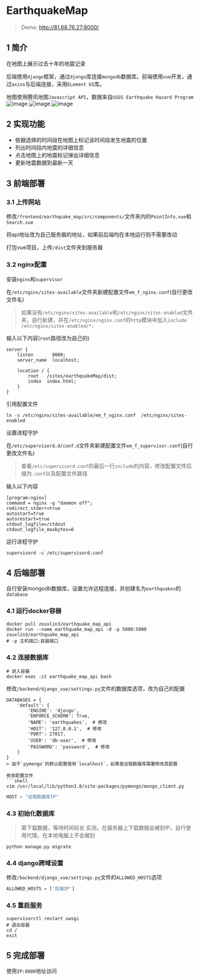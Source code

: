 # EarthquakeMap

> Demo: <http://81.68.76.27:8000/>

## 1 简介

在地图上展示过去十年的地震记录

后端使用`django`框架，通过`djongo`库连接`mongodb`数据库。前端使用`vue`开发，通过`axios`与后端连接，采用`ELement UI`库。

地图使用腾讯地图`Javascript API`，数据来自`USGS Earthquake Hazard Program`
![image](https://images.cnblogs.com/cnblogs_com/blogs/682700/galleries/1990776/o_210622113419em%20(2).jpeg)
![image](https://images.cnblogs.com/cnblogs_com/blogs/682700/galleries/1990776/o_210622113411em%20(1).jpeg)
![image](https://images.cnblogs.com/cnblogs_com/blogs/682700/galleries/1990776/o_210622113425em%20(3).jpeg)

## 2 实现功能

- 依据选择的时间段在地图上标记该时间段发生地震的位置
- 列出时间段内地震的详细信息
- 点击地图上的地震标记弹出详细信息
- 更新地震数据到最新一天

## 3 前端部署

### 3.1 上传网站

修改`/frontend/earthquake_map/src/components/`文件夹内的`PointInfo.vue`和`Search.vue`

将api地址改为自己服务器的地址，如果前后端均在本地运行则不需要改动

打包vue项目，上传`/dist`文件夹到服务器

### 3.2 nginx配置

安装`nginx`和`supervisor`

在`/etc/nginx/sites-available`文件夹新建配置文件`em_f_nginx.conf`(自行更改文件名)
> 如果没有`/etc/nginx/sites-available`和`/etc/nginx/sites-enabled`文件夹，自行新建，并在`/etc/nginx/nginx.conf`的`http`模块中加入`include /etc/nginx/sites-enabled/*;`

输入以下内容(`root`路径改为自己的)

```text
server {
    listen       8000;
    server_name  localhost;

    location / {
        root   /sites/earthquakeMap/dist;
        index  index.html;
    }
}
```

引用配置文件

```shell
ln -s /etc/nginx/sites-available/em_f_nginx.conf  /etc/nginx/sites-enabled
```

设置进程守护

在`/etc/supervisord.d/conf.d`文件夹新建配置文件`em_f_supervisor.conf`(自行更改文件名)
> 查看`/etc/supervisord.conf`的最后一行`include`的内容，修改配置文件后缀为`.conf`以及配置文件路径

输入以下内容

```text
[program:nginx]
command = nginx -g "daemon off";
redirect_stderr=true
autostart=true
autorestart=true
stdout_logfile=/stdout
stdout_logfile_maxbytes=0
```

运行进程守护

```shell
supervisord -c /etc/supervisord.conf
```

## 4 后端部署

自行安装mongodb数据库，设置允许远程连接，并创建名为`earthquakes`的`database`

### 4.1 运行docker容器

```shell
docker pull zouxlin3/earthquake_map_api
docker run --name earthquake_map_api -d -p 5000:5000 zouxlin3/earthquake_map_api
# -p 主机端口:容器端口
```

### 4.2 连接数据库

```shell
# 进入容器
docker exec -it earthquake_map_api bash
```

修改`/backend/django_vue/settings.py`文件的数据库选项，改为自己的配置

```text
DATABASES = {
    'default': {
        'ENGINE': 'djongo',
        'ENFORCE_SCHEMA': True,
        'NAME': 'earthquakes',  # 修改
        'HOST': '127.0.0.1',  # 修改
        'PORT': 27017,
        'USER': 'db-user',  # 修改
        'PASSWORD': 'password',  # 修改
    }
}
> 由于`pymongo`的默认配置使用`localhost`，如果是远程数据库需要修改其配置

修改配置文件
```shell
vim /usr/local/lib/python3.8/site-packages/pymongo/mongo_client.py
```

```py
HOST = "远程数据库IP"
```

### 4.3 初始化数据库

> 需下载数据，等待时间较长
> 实测，在服务器上下载数据会被封IP，自行使用代理。在本地电脑上不会被封

```shell
python manage.py migrate
```

### 4.4 django跨域设置

修改`/backend/django_vue/settings.py`文件的`ALLOWED_HOSTS`选项

```py
ALLOWED_HOSTS = ['后端IP']
```

### 4.5 重启服务

```shell
supervisorctl restart uwsgi
# 退出容器
cd /
exit
```

## 5 完成部署

使用`IP:8000`地址访问
